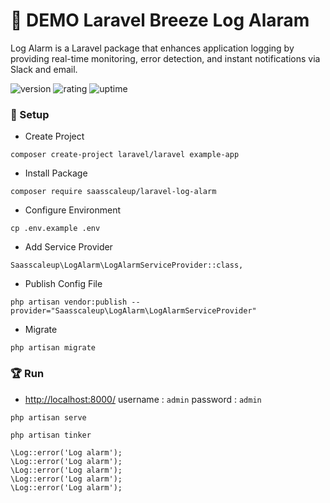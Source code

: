 # 🎉 DEMO Laravel Breeze Log Alaram

Log Alarm is a Laravel package that enhances application logging by providing real-time monitoring, error detection, and instant notifications via Slack and email.

![version](https://img.shields.io/badge/version-1.0-blue)
![rating](https://img.shields.io/badge/rating-★★★★★-yellow)
![uptime](https://img.shields.io/badge/uptime-100%25-brightgreen)

### 🚀 Setup

- Create Project

```shell
composer create-project laravel/laravel example-app
```

- Install Package

```shell
composer require saasscaleup/laravel-log-alarm
```

- Configure Environment

```shell
cp .env.example .env
```

- Add Service Provider

```
Saasscaleup\LogAlarm\LogAlarmServiceProvider::class,
```

- Publish Config File

```
php artisan vendor:publish --provider="Saasscaleup\LogAlarm\LogAlarmServiceProvider"
```

- Migrate

``` 
php artisan migrate
```

### 🏆 Run

- [http://localhost:8000/](http://localhost:8000/) username : `admin` password : `admin`

```shell
php artisan serve
```

```shell
php artisan tinker
```

```
\Log::error('Log alarm');
\Log::error('Log alarm');
\Log::error('Log alarm');
\Log::error('Log alarm');
\Log::error('Log alarm');
```
